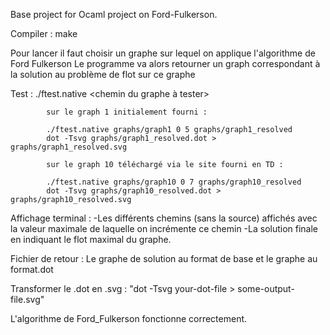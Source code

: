 Base project for Ocaml project on Ford-Fulkerson. 

Compiler : make

Pour lancer il faut choisir un graphe sur lequel on applique l'algorithme de Ford Fulkerson
Le programme va alors retourner un graph correspondant à la solution au problème de flot sur ce graphe

Test : ./ftest.native <chemin du graphe à tester> <source> <puits> <chemin pour la solution> 

            sur le graph 1 initialement fourni :

            ./ftest.native graphs/graph1 0 5 graphs/graph1_resolved
            dot -Tsvg graphs/graph1_resolved.dot > graphs/graph1_resolved.svg

            sur le graph 10 téléchargé via le site fourni en TD :

            ./ftest.native graphs/graph10 0 7 graphs/graph10_resolved
            dot -Tsvg graphs/graph10_resolved.dot > graphs/graph10_resolved.svg

Affichage terminal : 
    -Les différents chemins (sans la source) affichés avec la valeur maximale de laquelle on incrémente ce chemin
    -La solution finale en indiquant le flot maximal du graphe.

Fichier de retour : Le graphe de solution au format de base et le graphe au format.dot

Transformer le .dot en .svg : "dot -Tsvg your-dot-file > some-output-file.svg"



L'algorithme de Ford_Fulkerson fonctionne correctement. 

